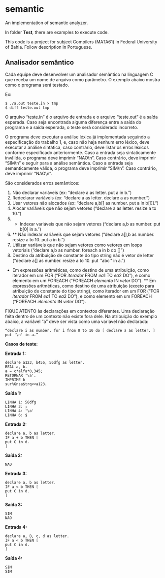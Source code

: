 # semantic

An implementation of semantic analyzer.

In folder **Test**, there are examples to execute code.

This code is a project for subject Compilers (MATA61) in Federal University of Bahia. Follow description in Portuguese.

## Analisador semântico

Cada equipe deve desenvolver um analisador semântico na linguagem C que receba um nome de arquivo como parâmetro. O exemplo abaixo mostra como o programa será testado.

Ex:
```
$ ./a.out teste.in > tmp
$ diff teste.out tmp
```

O arquivo “teste.in” é o arquivo de entrada e o arquivo “teste.out” é a saída esperada. Caso seja encontrada alguma diferença entre a saída do programa e a saída esperada, o teste será considerado incorreto.

O programa deve executar a análise léxica já implementada seguindo a especificação do trabalho 1, e, caso não haja nenhum erro léxico, deve executar a análise sintática, caso contrário, deve listar os erros léxicos conforme especificado anteriormente. Caso a entrada seja sintaticamente inválida, o programa deve imprimir “NAO\n”. Caso contrário, deve imprimir “SIM\n” e seguir para a análise semântica. Caso a entrada seja semanticamente válida, o programa deve imprimir “SIM\n”. Caso contrário, deve imprimir “NAO\n”.

São considerados erros semânticos:

1. Não declarar variáveis (ex: “declare a as letter. put a in b.”)
2. Redeclarar variáveis (ex: “declare a as letter. declare a as number.”)
3. Usar vetores não alocados (ex: “declare a,b[] as number. put a in b[0].”)
4. Alocar variáveis que não sejam vetores (“declare a as letter. resize a to 10.”)
5. * Indexar variáveis que não sejam vetores (“declare a,b as number. put b[0] in a.”)
6. ** Não indexar variáveis que sejam vetores (“declare a[],b as number. resize a to 10. put a in b.”)
7. Utilizar variáveis que não sejam vetores como vetores em loops vetoriais (“declare a,b as number. foreach a in b do []”)
8. Destino da atribuição de constante do tipo string não é vetor de letter (“declare a[] as number. resize a to 10. put ''abc'' in a.”)

* Em expressões aritméticas, como destino de uma atribuição, como iterador em um FOR (“FOR $iterador$ FROM $ea1$ TO $ea2$ DO”), e como elemento em um FOREACH (“FOREACH $elemento$ IN $vetor$ DO”).
** Em expressões aritméticas, como destino de uma atribuição (exceto para atribuição de constante do tipo string), como iterador em um FOR (“FOR $iterador$ FROM $ea1$ TO $ea2$ DO”), e como elemento em um FOREACH (“FOREACH $elemento$ IN $vetor$ DO”).

FIQUE ATENTO às declarações em contextos diferentes. Uma declaração feita dentro de um contexto não existe fora dele. Na atribuição do exemplo abaixo, a variável “a” deve ser vista como uma variável não declarada:

```
“declare i as number. for i from 0 to 10 do [ declare a as letter. ] put '\n' in a.”
```

**Casos de teste:**

**Entrada 1:**
```
declare a123, b456, 56dfg as letter.
REAL a, b.
a = c*alfa*0,345;
RETORNAR '\a'.
IMPRIME b
sur%Gnsa$trq<<a123.
```

**Saída 1:**
```
LINHA 1: 56dfg
LINHA 3: ;
LINHA 4: '\a'
LINHA 6: $
```

**Entrada 2:**
```
declare a, b as letter.
IF a + b THEN [
put C in d.
]
```

**Saída 2:**
```
NAO
```

**Entrada 3:**
```
declare a, b as letter.
IF a < b THEN [
put C in d.
]
```

**Saída 3:**
```
SIM
NAO
```

**Entrada 4:**
```
declare a, B, c, d as letter.
IF a < b THEN [
put C in d.
]
```

**Saída 4:**
```
SIM
SIM
```


